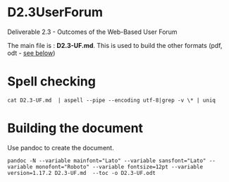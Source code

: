 # D2.3UserForum

Deliverable 2.3 - Outcomes of the Web-Based User Forum

The main file is : **D2.3-UF.md**. This is used to build the other formats (pdf, odt - [see below](#building-the-document))


#  Spell checking

`cat D2.3-UF.md  | aspell --pipe --encoding utf-8|grep -v \* | uniq`

#  Building the document

Use pandoc to create the document.

`pandoc -N --variable mainfont="Lato" --variable sansfont="Lato" --variable monofont="Roboto" --variable fontsize=12pt --variable version=1.17.2 D2.3-UF.md  --toc -o D2.3-UF.odt`
